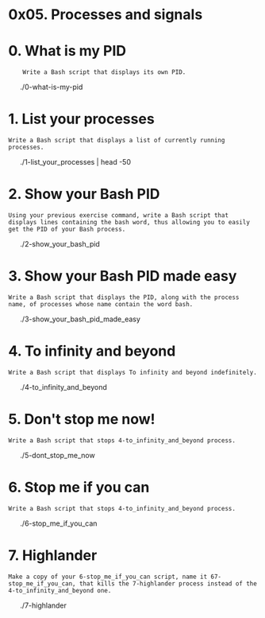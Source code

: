 # 0x05. Processes and signals

# 0. What is my PID


        Write a Bash script that displays its own PID.

<ul>
    ./0-what-is-my-pid
</ul>

# 1. List your processes

    Write a Bash script that displays a list of currently running processes.


<ul>
    ./1-list_your_processes | head -50
</ul>

# 2. Show your Bash PID

    Using your previous exercise command, write a Bash script that displays lines containing the bash word, thus allowing you to easily get the PID of your Bash process.

<ul>
    ./2-show_your_bash_pid
</ul>


# 3. Show your Bash PID made easy

    Write a Bash script that displays the PID, along with the process name, of processes whose name contain the word bash.

<ul>
    ./3-show_your_bash_pid_made_easy
</ul>

# 4. To infinity and beyond

    Write a Bash script that displays To infinity and beyond indefinitely.

<ul>
    ./4-to_infinity_and_beyond
</ul>

# 5. Don't stop me now!

    Write a Bash script that stops 4-to_infinity_and_beyond process.

<ul>
    ./5-dont_stop_me_now
</ul>

# 6. Stop me if you can

    Write a Bash script that stops 4-to_infinity_and_beyond process.


<ul>
    ./6-stop_me_if_you_can
</ul>

# 7. Highlander

    Make a copy of your 6-stop_me_if_you_can script, name it 67-stop_me_if_you_can, that kills the 7-highlander process instead of the 4-to_infinity_and_beyond one.

<ul>
    ./7-highlander
</ul>